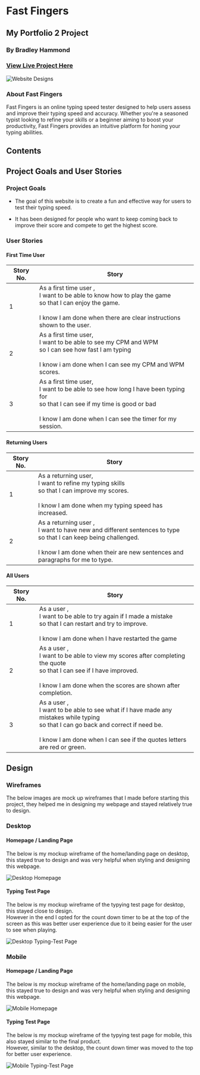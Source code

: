# Fast Fingers

## My Portfolio 2 Project

### By Bradley Hammond

### [View Live Project Here](https://brad-hammond.github.io/Fast-Fingers/)

![Website Designs](assets/readmeimages/deviceframesView.jpg)

### About Fast Fingers

Fast Fingers is an online typing speed tester designed to help users assess and improve their typing speed and accuracy. Whether you're a seasoned typist looking to refine your skills or a beginner aiming to boost your productivity, Fast Fingers provides an intuitive platform for honing your typing abilities.

## Contents

## Project Goals and User Stories

### Project Goals

- The goal of this website is to create a fun and effective way for users to test their typing speed.

- It has been designed for people who want to keep coming back to improve their score and compete to get the highest score.

### User Stories

#### First Time User

| Story No. | Story                                                                                                                                                                                                  |
| --------- | ------------------------------------------------------------------------------------------------------------------------------------------------------------------------------------------------------ |
| 1         | As a first time user , <br> I want to be able to know how to play the game <br> so that I can enjoy the game. <br><br>I know I am done when there are clear instructions shown to the user.            |
| 2         | As a first time user, <br> I want to be able to see my CPM and WPM <br> so I can see how fast I am typing <br><br>I know i am done when I can see my CPM and WPM scores.                               |
| 3         | As a first time user, <br> I want to be able to see how long I have been typing for <br> so that I can see if my time is good or bad <br><br>I know I am done when I can see the timer for my session. |

#### Returning Users

| Story No. | Story                                                                                                                                                                                                       |
| --------- | ----------------------------------------------------------------------------------------------------------------------------------------------------------------------------------------------------------- |
| 1         | As a returning user, <br> I want to refine my typing skills <br> so that I can improve my scores. <br><br>I know I am done when my typing speed has increased.                                              |
| 2         | As a returning user , <br> I want to have new and different sentences to type <br> so that I can keep being challenged.<br><br>I know I am done when their are new sentences and paragraphs for me to type. |

#### All Users

| Story No. | Story                                                                                                                                                                                                                    |
| --------- | ------------------------------------------------------------------------------------------------------------------------------------------------------------------------------------------------------------------------ |
| 1         | As a user , <br> I want to be able to try again if I made a mistake<br> so that I can restart and try to improve. <br><br>I know I am done when I have restarted the game                                                |
| 2         | As a user , <br> I want to be able to view my scores after completing the quote<br> so that I can see if I have improved. <br><br>I know I am done when the scores are shown after completion.                           |
| 3         | As a user , <br> I want to be able to see what if I have made any mistakes while typing<br> so that I can go back and correct if need be.<br><br>I know I am done when I can see if the quotes letters are red or green. |

## Design

### Wireframes

The below images are mock up wireframes that I made before starting this project, they helped me in designing my webpage and stayed relatively true to design.

### Desktop

#### Homepage / Landing Page

The below is my mockup wireframe of the home/landing page on desktop, this stayed true to design and was very helpful when styling and designing this webpage.

![Desktop Homepage](assets/readmeimages/landingPage.png)

#### Typing Test Page

The below is my mockup wireframe of the typying test page for desktop, this stayed close to design.<br>However in the end I opted for the count down timer to be at the top of the screen as this was better user experience due to it being easier for the user to see when playing.

![Desktop Typing-Test Page](assets/readmeimages/TypingTest.png)

### Mobile

#### Homepage / Landing Page

The below is my mockup wireframe of the home/landing page on mobile, this stayed true to design and was very helpful when styling and designing this webpage.

![Mobile Homepage](assets/readmeimages/landingPageMobile.png)

#### Typing Test Page

The below is my mockup wireframe of the typying test page for mobile, this also stayed similar to the final product.<br>However, similar to the desktop, the count down timer was moved to the top for better user experience.

![Mobile Typing-Test Page](assets/readmeimages/TypingTestMobile.png)
